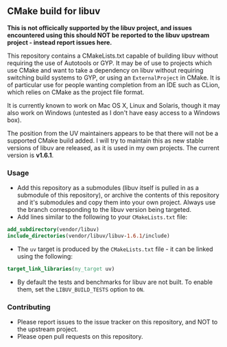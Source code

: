 ## CMake build for libuv

**This is not officically supported by the libuv project, and issues encountered using this should NOT be reported to the libuv upstream project - instead report issues here.**

This repository contains a CMakeLists.txt capable of building libuv without requiring the use of Autotools or GYP. It may be of use to projects which use CMake and want to take a dependency on libuv without requiring switching build systems to GYP, or using an `ExternalProject` in CMake. It is of particular use for people wanting completion from an IDE such as CLion, which relies on CMake as the project file format.

It is currently known to work on Mac OS X, Linux and Solaris, though it may also work on Windows (untested as I don't have easy access to a Windows box).

The position from the UV maintainers appears to be that there will not be a supported CMake build added. I will try to maintain this as new stable versions of libuv are released, as it is used in my own projects. The current version is **v1.6.1**.

### Usage

- Add this repository as a submodules (libuv itself is pulled in as a submodule of this repository), or archive the contents of this repository and it's submodules and copy them into your own project. Always use the branch corresponding to the libuv version being targeted.
- Add lines similar to the following to your `CMakeLists.txt` file:

```cmake    
add_subdirectory(vendor/libuv)
include_directories(vendor/libuv/libuv-1.6.1/include)
```
- The `uv` target is produced by the `CMakeLists.txt` file - it can be linked using the following:

```cmake
target_link_libraries(my_target uv)
```

- By default the tests and benchmarks for libuv are not built. To enable them, set the `LIBUV_BUILD_TESTS` option to `ON`.

### Contributing

- Please report issues to the issue tracker on this repository, and NOT to the upstream project.
- Please open pull requests on this repository.
